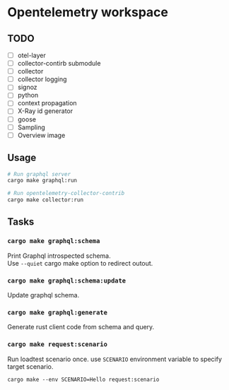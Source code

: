 # Opentelemetry workspace

## TODO

- [ ] otel-layer
- [ ] collector-contirb submodule
- [ ] collector
- [ ] collector logging
- [ ] signoz
- [ ] python
- [ ] context propagation
- [ ] X-Ray id generator
- [ ] goose
- [ ] Sampling
- [ ] Overview image

## Usage

```sh
# Run graphql server
cargo make graphql:run

# Run opentelemetry-collector-contrib
cargo make collector:run
```


## Tasks

### `cargo make graphql:schema`

Print Graphql introspected schema.  
Use `--quiet` cargo make option to redirect outout.

### `cargo make graphql:schema:update`

Update graphql schema.


### `cargo make graphql:generate`

Generate rust client code from schema and query.


### `cargo make request:scenario`

Run loadtest scenario once.  use `SCENARIO` environment variable to specify target scenario.  

`cargo make --env SCENARIO=Hello request:scenario`
